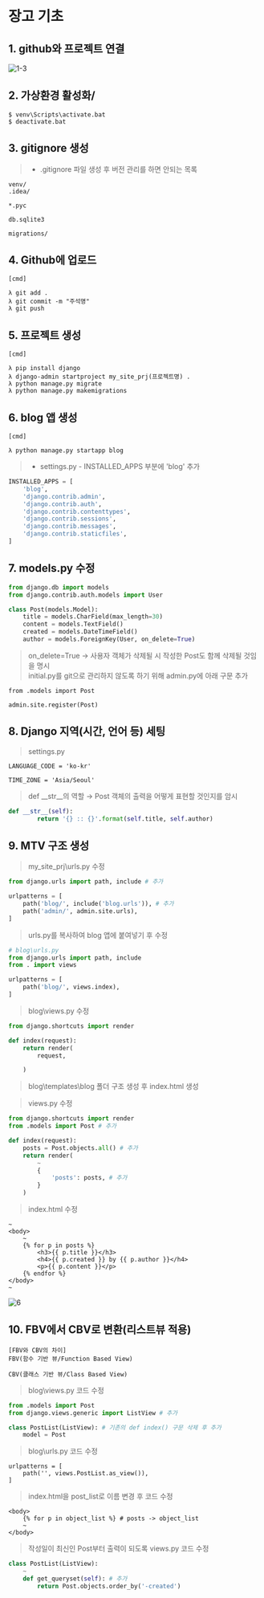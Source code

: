 # 장고 기초
## 1. github와 프로젝트 연결
![1-3](https://user-images.githubusercontent.com/48504392/95469882-158c9080-09bb-11eb-9d10-06cc7ccd5978.png)

## 2. 가상환경 활성화/
~~~
$ venv\Scripts\activate.bat
$ deactivate.bat
~~~

## 3. gitignore 생성
> - .gitignore 파일 생성 후 버전 관리를 하면 안되는 목록 
~~~
venv/
.idea/

*.pyc

db.sqlite3

migrations/
~~~

## 4. Github에 업로드
~~~
[cmd]

λ git add .
λ git commit -m "주석명"
λ git push
~~~

## 5. 프로젝트 생성
~~~
[cmd]

λ pip install django
λ django-admin startproject my_site_prj(프로젝트명) .
λ python manage.py migrate
λ python manage.py makemigrations 
~~~

## 6. blog 앱 생성
~~~
[cmd]

λ python manage.py startapp blog
~~~
> - settings.py - INSTALLED_APPS 부분에 'blog' 추가  
~~~python
INSTALLED_APPS = [
    'blog',
    'django.contrib.admin',
    'django.contrib.auth',
    'django.contrib.contenttypes',
    'django.contrib.sessions',
    'django.contrib.messages',
    'django.contrib.staticfiles',
]
~~~

## 7. models.py 수정
~~~python
from django.db import models
from django.contrib.auth.models import User

class Post(models.Model):
    title = models.CharField(max_length=30)
    content = models.TextField()
    created = models.DateTimeField()
    author = models.ForeignKey(User, on_delete=True)
~~~
> on_delete=True → 사용자 객체가 삭제될 시 작성한 Post도 함께 삭제될 것임을 명시  
> initial.py를 git으로 관리하지 않도록 하기 위해 admin.py에 아래 구문 추가  
~~~
from .models import Post

admin.site.register(Post)
~~~

## 8. Django 지역(시간, 언어 등) 세팅
> settings.py
~~~
LANGUAGE_CODE = 'ko-kr'

TIME_ZONE = 'Asia/Seoul'
~~~
> def __str__의 역할  → Post 객체의 출력을 어떻게 표현할 것인지를 암시  
~~~python
def __str__(self):
        return '{} :: {}'.format(self.title, self.author)
~~~

## 9. MTV 구조 생성
> my_site_prj\urls.py 수정
~~~python
from django.urls import path, include # 추가

urlpatterns = [
    path('blog/', include('blog.urls')), # 추가
    path('admin/', admin.site.urls),
]
~~~
> urls.py를 복사하여 blog 앱에 붙여넣기 후 수정
~~~python
# blog\urls.py
from django.urls import path, include
from . import views

urlpatterns = [
    path('blog/', views.index),
]
~~~
> blog\views.py 수정  
~~~python
from django.shortcuts import render

def index(request):
    return render(
        request,

    )
~~~
> blog\templates\blog 폴더 구조 생성 후 index.html 생성  

> views.py 수정  
~~~python
from django.shortcuts import render
from .models import Post # 추가

def index(request):
    posts = Post.objects.all() # 추가
    return render(
        ~
        {
            'posts': posts, # 추가
        }
    )
~~~
> index.html 수정  
~~~
~
<body>
    ~
    {% for p in posts %}
        <h3>{{ p.title }}</h3>
        <h4>{{ p.created }} by {{ p.author }}</h4>
        <p>{{ p.content }}</p>
    {% endfor %}
</body>
~
~~~
![6](https://user-images.githubusercontent.com/48504392/79460629-0e01b580-8030-11ea-8cfb-b2706fb8dfc7.png)  

## 10. FBV에서 CBV로 변환(리스트뷰 적용)  
~~~
[FBV와 CBV의 차이]
FBV(함수 기반 뷰/Function Based View)

CBV(클래스 기반 뷰/Class Based View)
~~~
> blog\views.py 코드 수정  
~~~python
from .models import Post
from django.views.generic import ListView # 추가

class PostList(ListView): # 기존의 def index() 구문 삭제 후 추가
    model = Post
~~~

> blog\urls.py 코드 수정  
~~~
urlpatterns = [
    path('', views.PostList.as_view()),
]
~~~
> index.html을 post_list로 이름 변경 후 코드 수정  
~~~
<body>
    {% for p in object_list %} # posts -> object_list
    ~
</body>
~~~
> 작성일이 최신인 Post부터 출력이 되도록 views.py 코드 수정  
~~~python
class PostList(ListView):
    ~
    def get_queryset(self): # 추가
        return Post.objects.order_by('-created') 
~~~
